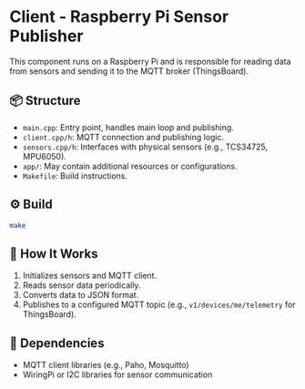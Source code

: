 # Client - Raspberry Pi Sensor Publisher

This component runs on a Raspberry Pi and is responsible for reading data from sensors and sending it to the MQTT broker (ThingsBoard).

## 📦 Structure

- `main.cpp`: Entry point, handles main loop and publishing.
- `client.cpp/h`: MQTT connection and publishing logic.
- `sensors.cpp/h`: Interfaces with physical sensors (e.g., TCS34725, MPU6050).
- `app/`: May contain additional resources or configurations.
- `Makefile`: Build instructions.

## ⚙️ Build

```bash
make
```

## 📡 How It Works

1. Initializes sensors and MQTT client.
2. Reads sensor data periodically.
3. Converts data to JSON format.
4. Publishes to a configured MQTT topic (e.g., `v1/devices/me/telemetry` for ThingsBoard).

## 🔄 Dependencies

- MQTT client libraries (e.g., Paho, Mosquitto)
- WiringPi or I2C libraries for sensor communication

